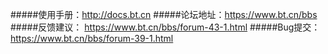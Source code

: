 #####使用手册：http://docs.bt.cn
#####论坛地址：https://www.bt.cn/bbs
#####反馈建议： https://www.bt.cn/bbs/forum-43-1.html
#####Bug提交：https://www.bt.cn/bbs/forum-39-1.html
